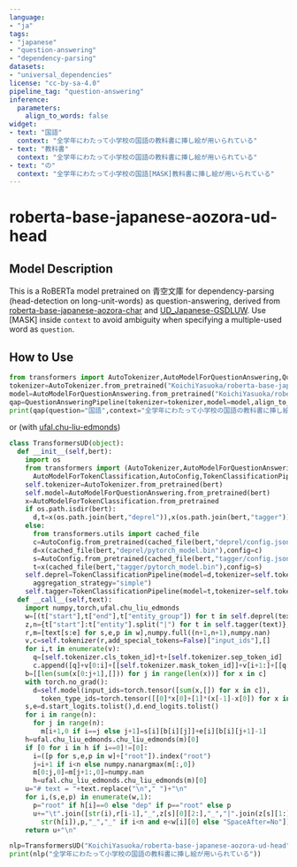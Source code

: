 ```yaml
---
language:
- "ja"
tags:
- "japanese"
- "question-answering"
- "dependency-parsing"
datasets:
- "universal_dependencies"
license: "cc-by-sa-4.0"
pipeline_tag: "question-answering"
inference:
  parameters:
    align_to_words: false
widget:
- text: "国語"
  context: "全学年にわたって小学校の国語の教科書に挿し絵が用いられている"
- text: "教科書"
  context: "全学年にわたって小学校の国語の教科書に挿し絵が用いられている"
- text: "の"
  context: "全学年にわたって小学校の国語[MASK]教科書に挿し絵が用いられている"
---
```


# roberta-base-japanese-aozora-ud-head

## Model Description

This is a RoBERTa model pretrained on 青空文庫 for dependency-parsing (head-detection on long-unit-words) as question-answering, derived from [roberta-base-japanese-aozora-char](https://huggingface.co/KoichiYasuoka/roberta-base-japanese-aozora-char) and [UD_Japanese-GSDLUW](https://github.com/UniversalDependencies/UD_Japanese-GSDLUW). Use [MASK] inside `context` to avoid ambiguity when specifying a multiple-used word as `question`.

## How to Use

```py
from transformers import AutoTokenizer,AutoModelForQuestionAnswering,QuestionAnsweringPipeline
tokenizer=AutoTokenizer.from_pretrained("KoichiYasuoka/roberta-base-japanese-aozora-ud-head")
model=AutoModelForQuestionAnswering.from_pretrained("KoichiYasuoka/roberta-base-japanese-aozora-ud-head")
qap=QuestionAnsweringPipeline(tokenizer=tokenizer,model=model,align_to_words=False)
print(qap(question="国語",context="全学年にわたって小学校の国語の教科書に挿し絵が用いられている"))
```

or (with [ufal.chu-liu-edmonds](https://pypi.org/project/ufal.chu-liu-edmonds/))

```py
class TransformersUD(object):
  def __init__(self,bert):
    import os
    from transformers import (AutoTokenizer,AutoModelForQuestionAnswering,
      AutoModelForTokenClassification,AutoConfig,TokenClassificationPipeline)
    self.tokenizer=AutoTokenizer.from_pretrained(bert)
    self.model=AutoModelForQuestionAnswering.from_pretrained(bert)
    x=AutoModelForTokenClassification.from_pretrained
    if os.path.isdir(bert):
      d,t=x(os.path.join(bert,"deprel")),x(os.path.join(bert,"tagger"))
    else:
      from transformers.utils import cached_file
      c=AutoConfig.from_pretrained(cached_file(bert,"deprel/config.json"))
      d=x(cached_file(bert,"deprel/pytorch_model.bin"),config=c)
      s=AutoConfig.from_pretrained(cached_file(bert,"tagger/config.json"))
      t=x(cached_file(bert,"tagger/pytorch_model.bin"),config=s)
    self.deprel=TokenClassificationPipeline(model=d,tokenizer=self.tokenizer,
      aggregation_strategy="simple")
    self.tagger=TokenClassificationPipeline(model=t,tokenizer=self.tokenizer)
  def __call__(self,text):
    import numpy,torch,ufal.chu_liu_edmonds
    w=[(t["start"],t["end"],t["entity_group"]) for t in self.deprel(text)]
    z,n={t["start"]:t["entity"].split("|") for t in self.tagger(text)},len(w)
    r,m=[text[s:e] for s,e,p in w],numpy.full((n+1,n+1),numpy.nan)
    v,c=self.tokenizer(r,add_special_tokens=False)["input_ids"],[]
    for i,t in enumerate(v):
      q=[self.tokenizer.cls_token_id]+t+[self.tokenizer.sep_token_id]
      c.append([q]+v[0:i]+[[self.tokenizer.mask_token_id]]+v[i+1:]+[[q[-1]]])
    b=[[len(sum(x[0:j+1],[])) for j in range(len(x))] for x in c]
    with torch.no_grad():
      d=self.model(input_ids=torch.tensor([sum(x,[]) for x in c]),
        token_type_ids=torch.tensor([[0]*x[0]+[1]*(x[-1]-x[0]) for x in b]))
    s,e=d.start_logits.tolist(),d.end_logits.tolist()
    for i in range(n):
      for j in range(n):
        m[i+1,0 if i==j else j+1]=s[i][b[i][j]]+e[i][b[i][j+1]-1]
    h=ufal.chu_liu_edmonds.chu_liu_edmonds(m)[0]
    if [0 for i in h if i==0]!=[0]:
      i=([p for s,e,p in w]+["root"]).index("root")
      j=i+1 if i<n else numpy.nanargmax(m[:,0])
      m[0:j,0]=m[j+1:,0]=numpy.nan
      h=ufal.chu_liu_edmonds.chu_liu_edmonds(m)[0]
    u="# text = "+text.replace("\n"," ")+"\n"
    for i,(s,e,p) in enumerate(w,1):
      p="root" if h[i]==0 else "dep" if p=="root" else p
      u+="\t".join([str(i),r[i-1],"_",z[s][0][2:],"_","|".join(z[s][1:]),
        str(h[i]),p,"_","_" if i<n and e<w[i][0] else "SpaceAfter=No"])+"\n"
    return u+"\n"

nlp=TransformersUD("KoichiYasuoka/roberta-base-japanese-aozora-ud-head")
print(nlp("全学年にわたって小学校の国語の教科書に挿し絵が用いられている"))
```

